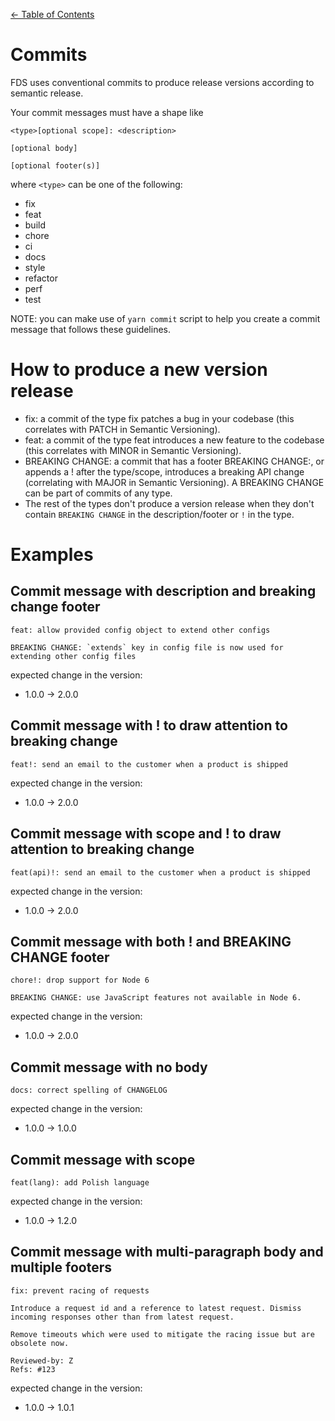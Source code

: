 [&larr; Table of Contents](../CONTRIBUTING.md)

# Commits

FDS uses conventional commits to produce release versions according to semantic release.

Your commit messages must have a shape like

```
<type>[optional scope]: <description>

[optional body]

[optional footer(s)]
```

where `<type>` can be one of the following:

- fix
- feat
- build
- chore
- ci
- docs
- style
- refactor
- perf
- test

NOTE: you can make use of `yarn commit` script to help you create a commit message that follows these guidelines.

# How to produce a new version release

- fix: a commit of the type fix patches a bug in your codebase (this correlates with PATCH in Semantic Versioning).
- feat: a commit of the type feat introduces a new feature to the codebase (this correlates with MINOR in Semantic Versioning).
- BREAKING CHANGE: a commit that has a footer BREAKING CHANGE:, or appends a ! after the type/scope, introduces a breaking API change (correlating with MAJOR in Semantic Versioning). A BREAKING CHANGE can be part of commits of any type.
- The rest of the types don't produce a version release when they don't contain `BREAKING CHANGE` in the description/footer or `!` in the type.

# Examples

## Commit message with description and breaking change footer

```
feat: allow provided config object to extend other configs

BREAKING CHANGE: `extends` key in config file is now used for extending other config files
```

expected change in the version:

- 1.0.0 -> 2.0.0

## Commit message with ! to draw attention to breaking change

```
feat!: send an email to the customer when a product is shipped
```

expected change in the version:

- 1.0.0 -> 2.0.0

## Commit message with scope and ! to draw attention to breaking change

```
feat(api)!: send an email to the customer when a product is shipped
```

expected change in the version:

- 1.0.0 -> 2.0.0

## Commit message with both ! and BREAKING CHANGE footer

```
chore!: drop support for Node 6

BREAKING CHANGE: use JavaScript features not available in Node 6.
```

expected change in the version:

- 1.0.0 -> 2.0.0

## Commit message with no body

```
docs: correct spelling of CHANGELOG
```

expected change in the version:

- 1.0.0 -> 1.0.0

## Commit message with scope

```
feat(lang): add Polish language
```

expected change in the version:

- 1.0.0 -> 1.2.0

## Commit message with multi-paragraph body and multiple footers

```
fix: prevent racing of requests

Introduce a request id and a reference to latest request. Dismiss
incoming responses other than from latest request.

Remove timeouts which were used to mitigate the racing issue but are
obsolete now.

Reviewed-by: Z
Refs: #123
```

expected change in the version:

- 1.0.0 -> 1.0.1
